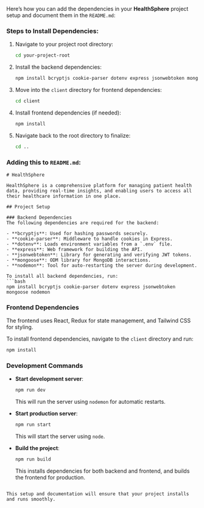 Here’s how you can add the dependencies in your **HealthSphere** project setup and document them in the `README.md`:

### Steps to Install Dependencies:
1. Navigate to your project root directory:
   ```bash
   cd your-project-root
   ```

2. Install the backend dependencies:
   ```bash
   npm install bcryptjs cookie-parser dotenv express jsonwebtoken mongoose nodemon
   ```

3. Move into the `client` directory for frontend dependencies:
   ```bash
   cd client
   ```

4. Install frontend dependencies (if needed):
   ```bash
   npm install
   ```

5. Navigate back to the root directory to finalize:
   ```bash
   cd ..
   ```

### Adding this to `README.md`:

```
# HealthSphere

HealthSphere is a comprehensive platform for managing patient health data, providing real-time insights, and enabling users to access all their healthcare information in one place.

## Project Setup

### Backend Dependencies
The following dependencies are required for the backend:

- **bcryptjs**: Used for hashing passwords securely.
- **cookie-parser**: Middleware to handle cookies in Express.
- **dotenv**: Loads environment variables from a `.env` file.
- **express**: Web framework for building the API.
- **jsonwebtoken**: Library for generating and verifying JWT tokens.
- **mongoose**: ODM library for MongoDB interactions.
- **nodemon**: Tool for auto-restarting the server during development.

To install all backend dependencies, run:
```bash
npm install bcryptjs cookie-parser dotenv express jsonwebtoken mongoose nodemon
```

### Frontend Dependencies
The frontend uses React, Redux for state management, and Tailwind CSS for styling.

To install frontend dependencies, navigate to the `client` directory and run:
```bash
npm install
```

### Development Commands
- **Start development server**:
   ```bash
   npm run dev
   ```
   This will run the server using `nodemon` for automatic restarts.

- **Start production server**:
   ```bash
   npm run start
   ```
   This will start the server using `node`.

- **Build the project**:
   ```bash
   npm run build
   ```
   This installs dependencies for both backend and frontend, and builds the frontend for production.

```

This setup and documentation will ensure that your project installs and runs smoothly.

